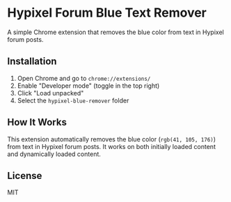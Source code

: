 # Hypixel Forum Blue Text Remover

A simple Chrome extension that removes the blue color from text in Hypixel forum posts.

## Installation

1. Open Chrome and go to `chrome://extensions/`
2. Enable "Developer mode" (toggle in the top right)
3. Click "Load unpacked"
4. Select the `hypixel-blue-remover` folder

## How It Works

This extension automatically removes the blue color (`rgb(41, 105, 176)`) from text in Hypixel forum posts. It works on both initially loaded content and dynamically loaded content.

## License

MIT
